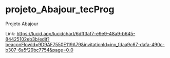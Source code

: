 # projeto_Abajour_tecProg

Projeto Abajour

Link: https://lucid.app/lucidchart/6dff3af7-e9e9-48a9-b645-84425102eb3b/edit?beaconFlowId=9D9AF7550E119A79&invitationId=inv_fdaa9c67-dafa-490c-b307-6a5f29bc7754&page=0_0
